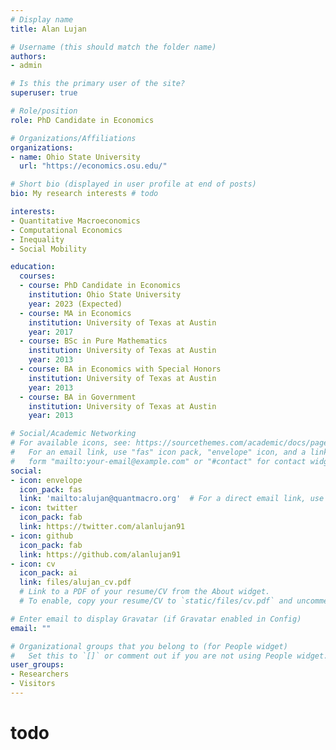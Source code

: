 ```yaml
---
# Display name
title: Alan Lujan

# Username (this should match the folder name)
authors:
- admin

# Is this the primary user of the site?
superuser: true

# Role/position
role: PhD Candidate in Economics

# Organizations/Affiliations
organizations:
- name: Ohio State University
  url: "https://economics.osu.edu/"

# Short bio (displayed in user profile at end of posts)
bio: My research interests # todo

interests:
- Quantitative Macroeconomics
- Computational Economics
- Inequality
- Social Mobility

education:
  courses:
  - course: PhD Candidate in Economics
    institution: Ohio State University
    year: 2023 (Expected)
  - course: MA in Economics
    institution: University of Texas at Austin
    year: 2017
  - course: BSc in Pure Mathematics
    institution: University of Texas at Austin
    year: 2013
  - course: BA in Economics with Special Honors
    institution: University of Texas at Austin
    year: 2013
  - course: BA in Government
    institution: University of Texas at Austin
    year: 2013

# Social/Academic Networking
# For available icons, see: https://sourcethemes.com/academic/docs/page-builder/#icons
#   For an email link, use "fas" icon pack, "envelope" icon, and a link in the
#   form "mailto:your-email@example.com" or "#contact" for contact widget.
social:
- icon: envelope
  icon_pack: fas
  link: 'mailto:alujan@quantmacro.org'  # For a direct email link, use "mailto:test@example.org".
- icon: twitter
  icon_pack: fab
  link: https://twitter.com/alanlujan91
- icon: github
  icon_pack: fab
  link: https://github.com/alanlujan91
- icon: cv
  icon_pack: ai
  link: files/alujan_cv.pdf
  # Link to a PDF of your resume/CV from the About widget.
  # To enable, copy your resume/CV to `static/files/cv.pdf` and uncomment the lines below.

# Enter email to display Gravatar (if Gravatar enabled in Config)
email: ""

# Organizational groups that you belong to (for People widget)
#   Set this to `[]` or comment out if you are not using People widget.
user_groups:
- Researchers
- Visitors
---
```


# todo
